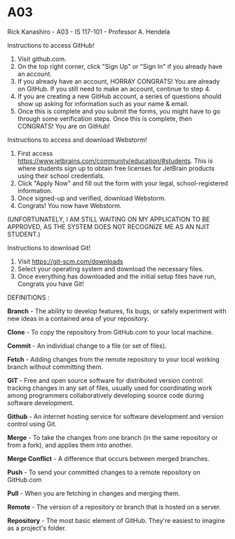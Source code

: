 # A03
Rick Kanashiro - A03 - IS 117-101 - Professor A. Hendela

Instructions to access GitHub!

1. Visit github.com.
2. On the top right corner, click "Sign Up" or "Sign In" if you already have an account.
3. If you already have an account, HORRAY CONGRATS! You are already on GitHub. If you still need to make an account, continue to step 4.
4. If you are creating a new GitHub account, a series of questions should show up asking for information such as your name & email.
5. Once this is complete and you submit the forms, you might have to go through some verification steps. Once this is complete, then CONGRATS! You are on GitHub!

Instructions to access and download Webstorm!

1. First access https://www.jetbrains.com/community/education/#students. This is where students sign up to obtain free licenses for JetBrain products using their school credentials.
2. Click "Apply Now" and fill out the form with your legal, school-registered information.
3. Once signed-up and verified, download Webstorm. 
5. Congrats! You now have Webstorm.

(UNFORTUNATELY, I AM STILL WAITING ON MY APPLICATION TO BE APPROVED, AS THE SYSTEM DOES NOT RECOGNIZE ME AS AN NJIT STUDENT.)

Instructions to download Git!

1. Visit https://git-scm.com/downloads
2. Select your operating system and download the necessary files.
3. Once everything has downloaded and the initial setup files have run, Congrats you have Git!





DEFINITIONS : 

<b>Branch</b> - The ability to develop features, fix bugs, or safely experiment with new ideas in a contained area of your repository.

<b>Clone</b> - To copy the repository from GitHub.com to your local machine.

<b>Commit</b> - An individual change to a file (or set of files).

<b>Fetch</b> - Adding changes from the remote repository to your local working branch without committing them.

<b>GIT</b> - Free and open source software for distributed version control: tracking changes in any set of files, usually used for coordinating work among programmers collaboratively developing source code during software development.

<b>Github</b> - An internet hosting service for software development and version control using Git. 

<b>Merge</b> - To take the changes from one branch (in the same repository or from a fork), and applies them into another.

<b>Merge Conflict</b> - A difference that occurs between merged branches.

<b>Push</b> - To send your committed changes to a remote repository on GitHub.com

<b>Pull</b> - When you are fetching in changes and merging them.

<b>Remote</b> - The version of a repository or branch that is hosted on a server.

<b>Repository</b> - The most basic element of GitHub. They're easiest to imagine as a project's folder. 
